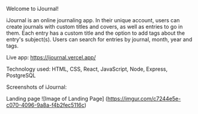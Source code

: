 Welcome to iJournal! 

iJournal is an online journaling app. In their unique account, users can create journals with custom titles and covers, as well as entries to go in them. Each entry has a custom title and the option to add tags about the entry's subject(s). Users can search for entries by journal, month, year and tags. 

Live app: https://ijournal.vercel.app/

Technology used: HTML, CSS, React, JavaScript, Node, Express, PostgreSQL 

Screenshots of iJournal:

Landing page
![Image of Landing Page]
(https://imgur.com/c7244e5e-c070-4096-9a8a-f4b2fec5116c)
